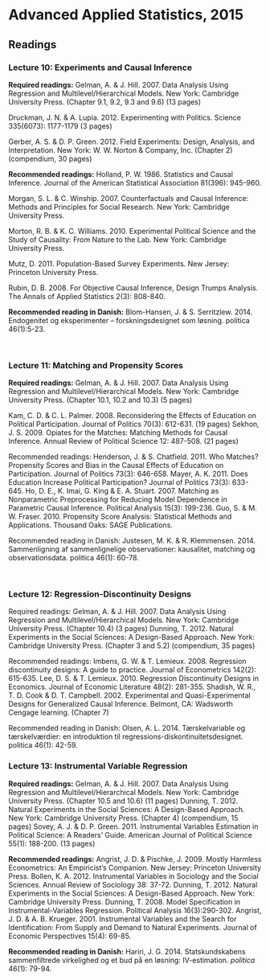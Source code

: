 # Advanced Applied Statistics, 2015


## Readings
### Lecture 10: Experiments and Causal Inference

**Required readings:**
Gelman, A. & J. Hill. 2007. Data Analysis Using Regression and Multilevel/Hierarchical Models. New York: Cambridge University Press. (Chapter 9.1, 9.2, 9.3 and 9.6) (13 pages)

Druckman, J. N. & A. Lupia. 2012. Experimenting with Politics. Science 335(6073): 1177-1179 (3 pages)

Gerber, A. S. & D. P. Green. 2012. Field Experiments: Design, Analysis, and Interpretation. New York: W. W. Norton & Company, Inc. (Chapter 2) (compendium, 30 pages)

**Recommended readings:**
Holland, P. W. 1986. Statistics and Causal Inference. Journal of the American Statistical Association 81(396): 945-960.

Morgan, S. L. & C. Winship. 2007. Counterfactuals and Causal Inference: Methods and Principles for Social Research. New York: Cambridge University Press.

Morton, R. B. & K. C. Williams. 2010. Experimental Political Science and the Study of Causality: From Nature to the Lab. New York: Cambridge University Press.

Mutz, D. 2011. Population-Based Survey Experiments. New Jersey: Princeton University Press.

Rubin, D. B. 2008. For Objective Causal Inference, Design Trumps Analysis. The Annals of Applied Statistics 2(3): 808-840.

**Recommended reading in Danish:**
Blom-Hansen, J. & S. Serritzlew. 2014. Endogenitet og eksperimenter – forskningsdesignet som løsning. politica 46(1):5-23.

 
### Lecture 11: Matching and Propensity Scores

**Required readings:**
Gelman, A. & J. Hill. 2007. Data Analysis Using Regression and Multilevel/Hierarchical Models. New York: Cambridge University Press. (Chapter 10.1, 10.2 and 10.3) (5 pages)

Kam, C. D. & C. L. Palmer. 2008. Reconsidering the Effects of Education on Political Participation. Journal of Politics 70(3): 612-631. (19 pages)
Sekhon, J. S. 2009. Opiates for the Matches: Matching Methods for Causal Inference. Annual Review of Political Science 12: 487-508. (21 pages)

Recommended readings:
Henderson, J. & S. Chatfield. 2011. Who Matches? Propensity Scores and Bias in the Causal Effects of Education on Participation. Journal of Politics 73(3): 646-658.
Mayer, A. K. 2011. Does Education Increase Political Participation? Journal of Politics 73(3): 633-645.
Ho, D. E., K. Imai, G. King & E. A. Stuart. 2007. Matching as Nonparametric Preprocessing for Reducing Model Dependence in Parametric Causal Inference. Political Analysis 15(3): 199-236.
Guo, S. & M. W. Fraser. 2010. Propensity Score Analysis: Statistical Methods and Applications. Thousand Oaks: SAGE Publications.

Recommended reading in Danish:
Justesen, M. K. & R. Klemmensen. 2014. Sammenligning af sammenlignelige observationer: kausalitet, matching og observationsdata. politica 46(1): 60-78.

 
### Lecture 12: Regression-Discontinuity Designs
Required readings:
Gelman, A. & J. Hill. 2007. Data Analysis Using Regression and Multilevel/Hierarchical Models. New York: Cambridge University Press. (Chapter 10.4) (3 pages)
Dunning, T. 2012. Natural Experiments in the Social Sciences: A Design-Based Approach. New York: Cambridge University Press. (Chapter 3 and 5.2) (compendium, 35 pages) 

Recommended readings:
Imbens, G. W. & T. Lemieux. 2008. Regression discontinuity designs: A guide to practice. Journal of Econometrics 142(2): 615-635.
Lee, D. S. & T. Lemieux. 2010. Regression Discontinuity Designs in Economics. Journal of Economic Literature 48(2): 281-355. 
Shadish, W. R., T. D. Cook & D. T. Campbell. 2002. Experimental and Quasi-Experimental Designs for Generalized Causal Inference. Belmont, CA: Wadsworth Cengage learning. (Chapter 7)

Recommended reading in Danish:
Olsen, A. L. 2014. Tærskelvariable og tærskelværdier: en introduktion til regressions-diskontinuitetsdesignet. politica 46(1): 42-59.
 
### Lecture 13: Instrumental Variable Regression
**Required readings:**
Gelman, A. & J. Hill. 2007. Data Analysis Using Regression and Multilevel/Hierarchical Models. New York: Cambridge University Press. (Chapter 10.5 and 10.6) (11 pages)
Dunning, T. 2012. Natural Experiments in the Social Sciences: A Design-Based Approach. New York: Cambridge University Press. (Chapter 4) (compendium, 15 pages)
Sovey, A. J. & D. P. Green. 2011. Instrumental Variables Estimation in Political Science: A Readers’ Guide. American Journal of Political Science 55(1): 188-200. (13 pages)

**Recommended readings:**
Angrist, J. D. & Pischke, J. 2009. Mostly Harmless Econometrics: An Empiricist’s Companion. New Jersey: Princeton University Press.
Bollen, K. A. 2012. Instrumental Variables in Sociology and the Social Sciences. Annual Review of Sociology 38: 37-72. 
Dunning, T. 2012. Natural Experiments in the Social Sciences: A Design-Based Approach. New York: Cambridge University Press.
Dunning, T. 2008. Model Specification in Instrumental-Variables Regression. Political Analysis 16(3):290-302.
Angrist, J. D. & A. B. Krueger. 2001. Instrumental Variables and the Search for Identification: From Supply and Demand to Natural Experiments. Journal of Economic Perspectives 15(4): 69-85.

**Recommended reading in Danish:**
Hariri, J. G. 2014. Statskundskabens sammenfiltrede virkelighed og et bud på en løsning: IV-estimation. _politica_ 46(1): 79-94.